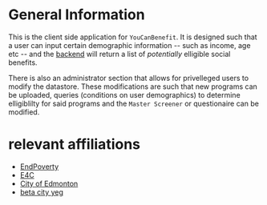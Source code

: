 # General Information

This is the client side application for `YouCanBenefit`. It is designed such that a user can input certain demographic information 
-- such as income, age etc -- and the [backend](https://github.com/yeg-relief/youcanbenefit/backend) will return a list of *potentially* 
elligible social benefits. 

There is also an administrator section that allows for privelleged users to modify the datastore. These modifications are such that 
new programs can be uploaded, queries (conditions on user demographics) to determine elligiblilty for said programs and 
the `Master Screener` or questionaire can be modified. 

# relevant affiliations

* [EndPoverty](https://www.endpovertyedmonton.ca/)
* [E4C](http://e4calberta.org/)
* [City of Edmonton](https://www.edmonton.ca/)
* [beta city yeg](https://betacity.ca/)
